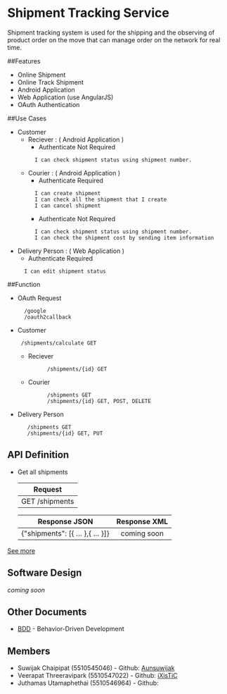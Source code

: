 # Shipment Tracking Service

Shipment tracking system is used for the shipping and the observing of product order on the move that can manage order on the network for real time.

##Features
* Online Shipment
* Online Track Shipment
* Android Application
* Web Application (use AngularJS)
* OAuth Authentication

##Use Cases
*   Customer
    * Reciever : ( Android Application )
        -  Authenticate Not Required
        ```
          I can check shipment status using shipment number.
        ```
    * Courier : ( Android Application )
        - Authenticate Required
        ```
          I can create shipment
          I can check all the shipment that I create
          I can cancel shipment
        ```
        - Authenticate Not Required
        ```
          I can check shipment status using shipment number.
          I can check the shipment cost by sending item information
        ```
* Delivery Person : ( Web Application ) 
    -   Authenticate Required 
    ```
      I can edit shipment status
    ```

##Function
* OAuth Request
  ```
  	/google 
  	/oauth2callback
  ```

* Customer
    ```
  	 /shipments/calculate GET
    ```
	* Reciever
      ```
    		/shipments/{id} GET
      ```
	* Courier
      ```
    		/shipments GET
    		/shipments/{id} GET, POST, DELETE
      ```
* Delivery Person
    ```
  	   /shipments GET
  	   /shipments/{id} GET, PUT
    ```

## API Definition

* Get all shipments
 
 
  | Request       	|
  | ------------- 	|
  | GET /shipments    |



  | Response JSON      	| Response XML       	|
  | ------------- 	|:-------------:	|
  | {"shipments": [{ … },{ … }]}   | coming soon|


[See more](https://github.com/ixistic/Shipment-Tracking-Service/wiki/API)

## Software Design
<i>coming soon</i>

## Other Documents

* [BDD](https://github.com/ixistic/Shipment-Tracking-Service/wiki/BDD) - Behavior-Driven Development


## Members

- Suwijak Chaipipat (5510545046) - Github: [Aunsuwijak](https://github.com/aunsuwijak)
- Veerapat Threeravipark (5510547022) - Github: [iXisTiC](https://github.com/ixistic)
- Juthamas Utamaphethai (5510546964) - Github: 
